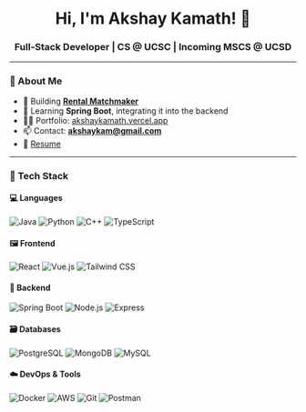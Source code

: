 <h1 align="center">Hi, I'm Akshay Kamath! 👋</h1>
<h3 align="center">Full-Stack Developer | CS @ UCSC | Incoming MSCS @ UCSD</h3>

---

### 🚀 About Me

- 🔭 Building [**Rental Matchmaker**](https://github.com/AkshayKamath12/Rental-Matchmaker)
- 🌱 Learning **Spring Boot**, integrating it into the backend
- 👨‍💻 Portfolio: [akshaykamath.vercel.app](https://akshaykamath.vercel.app/)
- 📫 Contact: **akshaykam@gmail.com**
- 📄 [Resume](https://drive.google.com/file/d/1KnHctJlENTnNYZhRa2f4oKqbxyVptL1h/view)

---

### 🧰 Tech Stack

#### 💻 Languages
![Java](https://img.shields.io/badge/Java-%23ED8B00.svg?style=flat&logo=java&logoColor=white)
![Python](https://img.shields.io/badge/Python-3670A0?style=flat&logo=python&logoColor=white)
![C++](https://img.shields.io/badge/C++-00599C?style=flat&logo=c%2B%2B&logoColor=white)
![TypeScript](https://img.shields.io/badge/TypeScript-007ACC.svg?style=flat&logo=typescript&logoColor=white)

#### 🖼️ Frontend
![React](https://img.shields.io/badge/React-20232A?style=flat&logo=react&logoColor=61DAFB)
![Vue.js](https://img.shields.io/badge/Vue.js-35495E?style=flat&logo=vue.js&logoColor=4FC08D)
![Tailwind CSS](https://img.shields.io/badge/TailwindCSS-06B6D4?style=flat&logo=tailwind-css&logoColor=white)

#### 🧠 Backend
![Spring Boot](https://img.shields.io/badge/Spring_Boot-6DB33F?style=flat&logo=spring-boot&logoColor=white)
![Node.js](https://img.shields.io/badge/Node.js-43853D?style=flat&logo=node-dot-js&logoColor=white)
![Express](https://img.shields.io/badge/Express.js-404D59?style=flat)

#### 🗃️ Databases
![PostgreSQL](https://img.shields.io/badge/PostgreSQL-316192?style=flat&logo=postgresql&logoColor=white)
![MongoDB](https://img.shields.io/badge/MongoDB-4EA94B?style=flat&logo=mongodb&logoColor=white)
![MySQL](https://img.shields.io/badge/MySQL-00758F?style=flat&logo=mysql&logoColor=white)

#### ☁️ DevOps & Tools
![Docker](https://img.shields.io/badge/Docker-2496ED?style=flat&logo=docker&logoColor=white)
![AWS](https://img.shields.io/badge/AWS-232F3E?style=flat&logo=amazon-aws&logoColor=white)
![Git](https://img.shields.io/badge/Git-F05032?style=flat&logo=git&logoColor=white)
![Postman](https://img.shields.io/badge/Postman-FF6C37?style=flat&logo=postman&logoColor=white)
